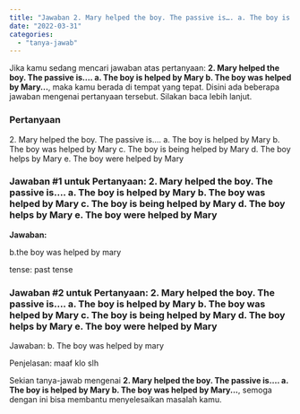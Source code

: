 ```yaml
---
title: "Jawaban 2. Mary helped the boy. The passive is…. a. The boy is helped by Mary b. The boy was helped by Mary..."
date: "2022-03-31"
categories: 
  - "tanya-jawab"
---
```


Jika kamu sedang mencari jawaban atas pertanyaan: **2\. Mary helped the boy. The passive is…. a. The boy is helped by Mary b. The boy was helped by Mary...**, maka kamu berada di tempat yang tepat. Disini ada beberapa jawaban mengenai pertanyaan tersebut. Silakan baca lebih lanjut.

### Pertanyaan

2\. Mary helped the boy. The passive is…. a. The boy is helped by Mary b. The boy was helped by Mary c. The boy is being helped by Mary d. The boy helps by Mary e. The boy were helped by Mary

### Jawaban #1 untuk Pertanyaan: 2. Mary helped the boy. The passive is…. a. The boy is helped by Mary b. The boy was helped by Mary c. The boy is being helped by Mary d. The boy helps by Mary e. The boy were helped by Mary

**Jawaban:**

b.the boy was helped by mary

tense: past tense

### Jawaban #2 untuk Pertanyaan: 2. Mary helped the boy. The passive is…. a. The boy is helped by Mary b. The boy was helped by Mary c. The boy is being helped by Mary d. The boy helps by Mary e. The boy were helped by Mary

Jawaban: b. The boy was helped by mary

Penjelasan: maaf klo slh

Sekian tanya-jawab mengenai **2\. Mary helped the boy. The passive is…. a. The boy is helped by Mary b. The boy was helped by Mary...**, semoga dengan ini bisa membantu menyelesaikan masalah kamu.
